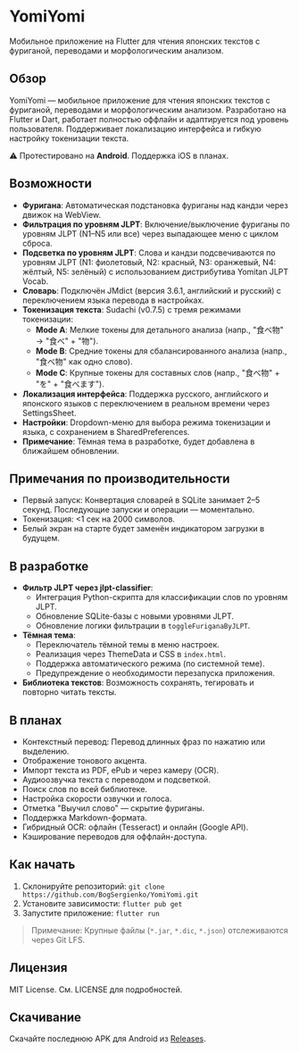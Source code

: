 # YomiYomi

Мобильное приложение на Flutter для чтения японских текстов с фуриганой, переводами и морфологическим анализом.

## Обзор

YomiYomi — мобильное приложение для чтения японских текстов с фуриганой, переводами и морфологическим анализом. Разработано на Flutter и Dart, работает полностью оффлайн и адаптируется под уровень пользователя. Поддерживает локализацию интерфейса и гибкую настройку токенизации текста.

⚠️ Протестировано на **Android**. Поддержка iOS в планах.

## Возможности

- **Фуригана**: Автоматическая подстановка фуриганы над кандзи через движок на WebView.
- **Фильтрация по уровням JLPT**: Включение/выключение фуриганы по уровням JLPT (N1–N5 или все) через выпадающее меню с циклом сброса.
- **Подсветка по уровням JLPT**: Слова и кандзи подсвечиваются по уровням JLPT (N1: фиолетовый, N2: красный, N3: оранжевый, N4: жёлтый, N5: зелёный) с использованием дистрибутива Yomitan JLPT Vocab.
- **Словарь**: Подключён JMdict (версия 3.6.1, английский и русский) с переключением языка перевода в настройках.
- **Токенизация текста**: Sudachi (v0.7.5) с тремя режимами токенизации:
  - **Mode A**: Мелкие токены для детального анализа (напр., "食べ物" → "食べ" + "物").
  - **Mode B**: Средние токены для сбалансированного анализа (напр., "食べ物" как одно слово).
  - **Mode C**: Крупные токены для составных слов (напр., "食べ物" + "を" + "食べます").
- **Локализация интерфейса**: Поддержка русского, английского и японского языков с переключением в реальном времени через SettingsSheet.
- **Настройки**: Dropdown-меню для выбора режима токенизации и языка, с сохранением в SharedPreferences.
- **Примечание**: Тёмная тема в разработке, будет добавлена в ближайшем обновлении.

## Примечания по производительности

- Первый запуск: Конвертация словарей в SQLite занимает 2–5 секунд. Последующие запуски и операции — моментально.
- Токенизация: <1 сек на 2000 символов.
- Белый экран на старте будет заменён индикатором загрузки в будущем.

## В разработке

- **Фильтр JLPT через jlpt-classifier**:
  - Интеграция Python-скрипта для классификации слов по уровням JLPT.
  - Обновление SQLite-базы с новыми уровнями JLPT.
  - Обновление логики фильтрации в `toggleFuriganaByJLPT`.
- **Тёмная тема**:
  - Переключатель тёмной темы в меню настроек.
  - Реализация через ThemeData и CSS в `index.html`.
  - Поддержка автоматического режима (по системной теме).
  - Предупреждение о необходимости перезапуска приложения.
- **Библиотека текстов**: Возможность сохранять, тегировать и повторно читать тексты.

## В планах

- Контекстный перевод: Перевод длинных фраз по нажатию или выделению.
- Отображение тонового акцента.
- Импорт текста из PDF, ePub и через камеру (OCR).
- Аудиоозвучка текста с переводом и подсветкой.
- Поиск слов по всей библиотеке.
- Настройка скорости озвучки и голоса.
- Отметка "Выучил слово" — скрытие фуриганы.
- Поддержка Markdown-формата.
- Гибридный OCR: офлайн (Tesseract) и онлайн (Google API).
- Кэширование переводов для оффлайн-доступа.

## Как начать

1. Склонируйте репозиторий: `git clone https://github.com/BogSergienko/YomiYomi.git`
2. Установите зависимости: `flutter pub get`
3. Запустите приложение: `flutter run`

> Примечание: Крупные файлы (`*.jar`, `*.dic`, `*.json`) отслеживаются через Git LFS.

## Лицензия

MIT License. См. LICENSE для подробностей.

## Скачивание

Скачайте последнюю APK для Android из [Releases](https://github.com/BogSergienko/YomiYomi/releases).